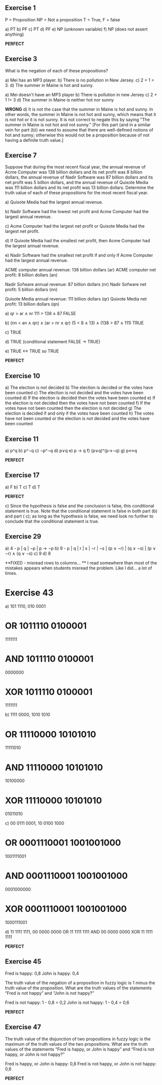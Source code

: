 ## Exercise 1

P = Proposition
NP = Not a proposition
T = True, F = false

a) PT
b) PF
c) PT
d) PF
e) NP (unknown variable)
f) NP (does not assert anything)

**PERFECT**

## Exercise 3
What is the negation of each of these propositions?

a) Mei has an MP3 player.
b) There is no pollution in New Jersey.
c) 2 + 1 = 3.
d) The summer in Maine is hot and sunny.

a) Mei doesn't have an MP3 player
b) There is pollution in new Jersey
c) 2 + 1 != 3
d) The summer in Maine is neither hot nor sunny

**WRONG**
d) It is not the case that the summer in Maine is hot and sunny. In other words, the summer in Maine is not
hot and sunny, which means that it is not hot or it is not sunny. It is not correct to negate this by saying
"The summer in Maine is not hot and not sunny." [For this part (and in a similar vein for part (b)) we need
to assume that there are well-defined notions of hot and sunny; otherwise this would not be a proposition
because of not having a definite truth value.]

## Exercise 7

Suppose that during the most recent fiscal year, the annual revenue of Acme Computer was 138 billion dollars
and its net profit was 8 billion dollars, the annual revenue
of Nadir Software was 87 billion dollars and its net profit
was 5 billion dollars, and the annual revenue of Quixote
Media was 111 billion dollars and its net profit was
13 billion dollars. Determine the truth value of each of
these propositions for the most recent fiscal year.

a) Quixote Media had the largest annual revenue.

b) Nadir Software had the lowest net profit and Acme
Computer had the largest annual revenue.

c) Acme Computer had the largest net profit or Quixote
Media had the largest net profit.

d) If Quixote Media had the smallest net profit, then
Acme Computer had the largest annual revenue.

e) Nadir Software had the smallest net profit if and only
if Acme Computer had the largest annual revenue.

ACME computer annual revenue: 138 billion dollars (ar)
ACME computer net profit: 8 billion dollars (an)

Nadir Sofware annual revenue: 87 billion dollars (nr)
Nadir Sofware net profit: 5 billion dollars (nn)

Quixote Media annual revenue: 111 billion dollars (qr)
Quixote Media net profit: 13 billion dollars (qn)

a) qr > ar ∧ nr 
111 > 138 ∧ 87 FALSE

b) (nn < an ∧ qn) ∧ (ar > nr ∧ qr)
(5 < 8 ∧ 13) ∧ (138 > 87 ∧ 111) TRUE

c) TRUE

d) TRUE (conditional statement FALSE -> TRUE)

e) TRUE <-> TRUE so TRUE

**PERFECT**

## Exercise 10

a) The election is not decided
b) The election is decided or the votes have been counted
c) The election is not decided and the votes have been counted
d) If the election is decided then the votes have been counted
e) If the election is not decided then the votes have not been counted
f) If the votes have not been counted then the election is not decided
g) The election is decided if and only if the votes have been counted
h) The votes have not been counted or the election is not decided and the votes have been counted

## Exercise 11

a) p^q
b) p^¬q
c) ¬p^¬q
d) p∨q
e) p -> q
f) (p∨q)^(p->¬q)
g) p<->q

**PERFECT**

## Exercise 17

a) F
b) T
c) T
d) T

**PERFECT**

c) Since the hypothesis is false and the conclusion is false, this conditional statement is true. Note that the
conditional statement is false in both part (b) and part ( c); as long as the hypothesis is false, we need look
no further to conclude that the conditional statement is true.

## Exercise 29

a) 4 - p | q | ¬p | p → ¬p 
b) 9 - p | q | r | s | ¬r | ¬s | (p ∨ ¬r) | (q ∨ ¬s) | (p ∨ ¬r) ∧ (q ∨ ¬s)
c) 9
d) 8

**FIXED - misread rows to columns... **
I read somewhere than most of the mistakes appears when students misread the problem. Like I did... a lot of times.

# Exercise 43

a) 101 1110, 010 0001

**OR**
1011110
0100001
=======
1111111

**AND**
1011110
0100001
=======
0000000

**XOR**
1011110
0100001
=======
1111111

b) 1111 0000, 1010 1010

**OR**
11110000
10101010
========
11111010

**AND**
11110000
10101010
========
10100000

**XOR**
11110000
10101010
========
01011010

c) 00 0111 0001, 10 0100 1000

**OR**
0001110001
1001001000
==========
1001111001

**AND**
0001110001
1001001000
==========
0001000000

**XOR**
0001110001
1001001000
==========
1000111001

d) 11 1111 1111, 00 0000 0000
OR  11 1111 1111
AND 00 0000 0000
XOR 11 1111 1111

**PERFECT**


## Exercise 45

Fred is happy: 0,8
John is happy: 0,4

The truth value of the negation of a proposition in fuzzy
logic is 1 minus the truth value of the proposition. What
are the truth values of the statements “Fred is not happy”
and “John is not happy?”

Fred is not happy: 1 - 0,8 = 0,2
John is not happy: 1 - 0,4 = 0,6

**PERFECT**

## Exercise 47
The truth value of the disjunction of two propositions in
fuzzy logic is the maximum of the truth values of the two
propositions. What are the truth values of the statements
“Fred is happy, or John is happy” and “Fred is not happy,
or John is not happy?”

Fred is happy, or John is happy: 0,8
Fred is not happy, or John is not happy: 0,6

**PERFECT**
